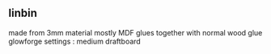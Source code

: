 ## linbin
made from 3mm material 
mostly MDF 
glues together with normal wood glue
glowforge settings : medium draftboard 

